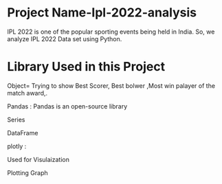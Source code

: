 # Project Name-Ipl-2022-analysis
IPL 2022 is one of the popular sporting events being held in India. So,  we analyze  IPL 2022 Data set  using Python.

# Library Used in this Project
Object= Trying to show Best Scorer, Best bolwer ,Most win palayer of the match award,.

Pandas : Pandas is an open-source library

Series

DataFrame

plotly :

Used for Visulaization

Plotting Graph
